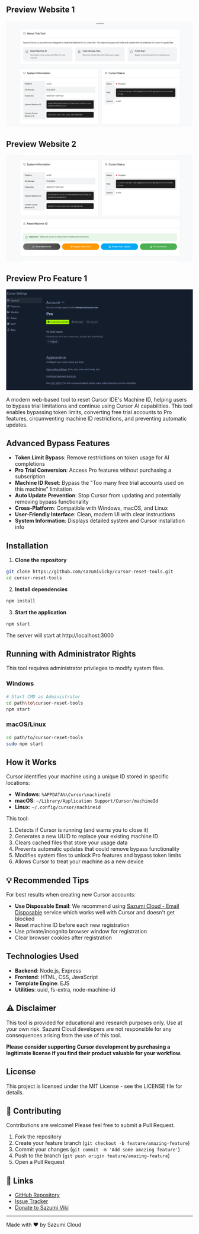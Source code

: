 ## Preview Website 1

![Sazumi Cloud Cursor Reset Tool Preview1](./src/preview.png)

## Preview Website 2

![Sazumi Cloud Cursor Reset Tool Preview2](./src/preview-3.png)

## Preview Pro Feature 1

![Sazumi Cloud Cursor Reset Tool Preview3](./src/preview-2.png)

A modern web-based tool to reset Cursor IDE's Machine ID, helping users to bypass trial limitations and continue using Cursor AI capabilities. This tool enables bypassing token limits, converting free trial accounts to Pro features, circumventing machine ID restrictions, and preventing automatic updates.

## Advanced Bypass Features

- **Token Limit Bypass**: Remove restrictions on token usage for AI completions
- **Pro Trial Conversion**: Access Pro features without purchasing a subscription
- **Machine ID Reset**: Bypass the "Too many free trial accounts used on this machine" limitation
- **Auto Update Prevention**: Stop Cursor from updating and potentially removing bypass functionality
- **Cross-Platform**: Compatible with Windows, macOS, and Linux
- **User-Friendly Interface**: Clean, modern UI with clear instructions
- **System Information**: Displays detailed system and Cursor installation info

## Installation

1. **Clone the repository**

```bash
git clone https://github.com/sazumivicky/cursor-reset-tools.git
cd cursor-reset-tools
```

2. **Install dependencies**

```bash
npm install
```

3. **Start the application**

```bash
npm start
```

The server will start at http://localhost:3000

## Running with Administrator Rights

This tool requires administrator privileges to modify system files.

### Windows
```bash
# Start CMD as Administrator
cd path\to\cursor-reset-tools
npm start
```

### macOS/Linux
```bash
cd path/to/cursor-reset-tools
sudo npm start
```

## How it Works

Cursor identifies your machine using a unique ID stored in specific locations:

- **Windows**: `%APPDATA%\Cursor\machineId`
- **macOS**: `~/Library/Application Support/Cursor/machineId`
- **Linux**: `~/.config/cursor/machineid`

This tool:
1. Detects if Cursor is running (and warns you to close it)
2. Generates a new UUID to replace your existing machine ID
3. Clears cached files that store your usage data
4. Prevents automatic updates that could remove bypass functionality
5. Modifies system files to unlock Pro features and bypass token limits
6. Allows Cursor to treat your machine as a new device

## 💡 Recommended Tips

For best results when creating new Cursor accounts:

- **Use Disposable Email**: We recommend using [Sazumi Cloud - Email Disposable](https://mail.sazumi.com) service which works well with Cursor and doesn't get blocked
- Reset machine ID before each new registration
- Use private/incognito browser window for registration
- Clear browser cookies after registration

## Technologies Used

- **Backend**: Node.js, Express
- **Frontend**: HTML, CSS, JavaScript
- **Template Engine**: EJS
- **Utilities**: uuid, fs-extra, node-machine-id

## ⚠️ Disclaimer

This tool is provided for educational and research purposes only. Use at your own risk. Sazumi Cloud developers are not responsible for any consequences arising from the use of this tool.

**Please consider supporting Cursor development by purchasing a legitimate license if you find their product valuable for your workflow.**

## License

This project is licensed under the MIT License - see the LICENSE file for details.

## 🤝 Contributing

Contributions are welcome! Please feel free to submit a Pull Request.

1. Fork the repository
2. Create your feature branch (`git checkout -b feature/amazing-feature`)
3. Commit your changes (`git commit -m 'Add some amazing feature'`)
4. Push to the branch (`git push origin feature/amazing-feature`)
5. Open a Pull Request

## 🔗 Links

- [GitHub Repository](https://github.com/sazumivicky/cursor-reset-tools)
- [Issue Tracker](https://github.com/sazumivicky/cursor-reset-tools/issues)
- [Donate to Sazumi Viki](https://sociabuzz.com/sazumi/tribe)

---

Made with ❤️ by Sazumi Cloud 